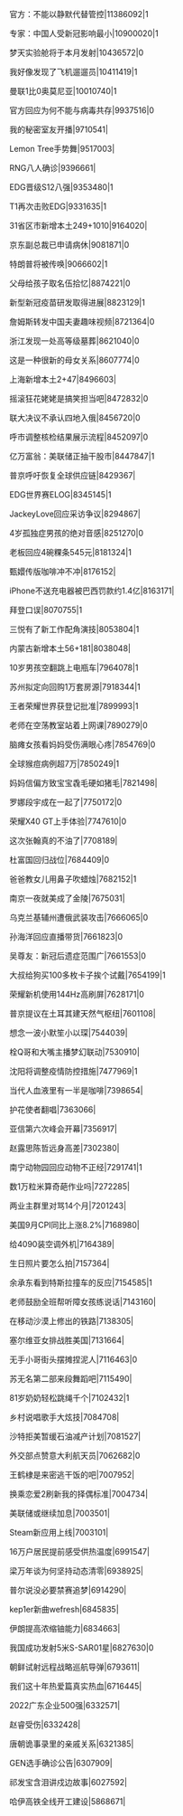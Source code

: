 官方：不能以静默代替管控|11386092|1

专家：中国人受新冠影响最小|10900020|1

梦天实验舱将于本月发射|10436572|0

我好像发现了飞机遛遛员|10411419|1

曼联1比0奥莫尼亚|10010740|1

官方回应为何不能与病毒共存|9937516|0

我的秘密室友开播|9710541|

Lemon Tree手势舞|9517003|

RNG八人确诊|9396661|

EDG晋级S12八强|9353480|1

T1再次击败EDG|9331635|1

31省区市新增本土249+1010|9164020|

京东副总裁已申请病休|9081871|0

特朗普将被传唤|9066602|1

父母给孩子取名伍拾忆|8874221|0

新型新冠疫苗研发取得进展|8823129|1

詹姆斯转发中国夫妻趣味视频|8721364|0

浙江发现一处高等级墓葬|8621040|0

这是一种很新的母女关系|8607774|0

上海新增本土2+47|8496603|

摇滚狂花姥姥是搞笑担当吧|8472832|0

联大决议不承认四地入俄|8456720|0

呼市调整核检结果展示流程|8452097|0

亿万富翁：美联储正抽干股市|8447847|1

普京呼吁恢复全球供应链|8429367|

EDG世界赛ELOG|8345145|1

JackeyLove回应采访争议|8294867|

4岁孤独症男孩的绝对音感|8251270|0

老板回应4碗粿条545元|8181324|1

甄嬛传版咖啡冲不冲|8176152|

iPhone不送充电器被巴西罚款约1.4亿|8163171|

拜登口误|8070755|1

三悦有了新工作配角演技|8053804|1

内蒙古新增本土56+181|8038048|

10岁男孩空翻跳上电瓶车|7964078|1

苏州拟定向回购1万套房源|7918344|1

王者荣耀世界获登记批准|7899993|1

老师在空荡教室站着上网课|7890279|0

脑瘫女孩看妈妈受伤满眼心疼|7854769|0

全球猴痘病例超7万|7850249|1

妈妈信偏方致宝宝毳毛硬如猪毛|7821498|

罗娜段宇成在一起了|7750172|0

荣耀X40 GT上手体验|7747610|0

这次张翰真的不油了|7708189|

杜富国回归战位|7684409|0

爸爸教女儿用鼻子吹蜡烛|7682152|1

南京一夜就美成了金陵|7675031|

乌克兰基辅州遭俄武装攻击|7666065|0

孙海洋回应直播带货|7661823|0

吴尊友：新冠后遗症范围广|7661553|0

大叔给狗买100多枚卡子挨个试戴|7654199|1

荣耀新机使用144Hz高刷屏|7628171|0

普京提议在土耳其建天然气枢纽|7601108|

想念一波小默笙小以琛|7544039|

栓Q哥和大嘴主播梦幻联动|7530910|

沈阳将调整疫情防控措施|7477969|1

当代人血液里有一半是咖啡|7398654|

护花使者翻唱|7363066|

亚信第六次峰会开幕|7356917|

赵露思陈哲远身高差|7302380|

南宁动物园回应动物不正经|7291741|1

数1万粒米算奇葩作业吗|7272285|

两业主群里对骂14个月|7201243|

美国9月CPI同比上涨8.2%|7168980|

给4090装空调外机|7164389|

生日照片要怎么拍|7157364|

余承东看到特斯拉撞车的反应|7154585|1

老师鼓励全班帮听障女孩练说话|7143160|

在移动沙漠上修出的铁路|7138305|

塞尔维亚女排战胜美国|7131664|

无手小哥街头摆摊捏泥人|7116463|0

苏无名第二部来段舞蹈吧|7115490|

81岁奶奶轻松跳绳千个|7102432|1

乡村说唱歌手大炫技|7084708|

沙特拒美暂缓石油减产计划|7081527|

外交部点赞意大利航天员|7062682|0

王鹤棣是来密逃干饭的吧|7007952|

换乘恋爱2刷新我的择偶标准|7004734|

美联储或继续加息|7003501|

Steam新应用上线|7003101|

16万户居民提前感受供热温度|6991547|

梁万年谈为何坚持动态清零|6938925|

普尔说没必要禁赛追梦|6914290|

kep1er新曲wefresh|6845835|

伊朗提高浓缩铀能力|6834663|

我国成功发射5米S-SAR01星|6827630|0

朝鲜试射远程战略巡航导弹|6793611|

我们这十年热爱篇真实热血|6716445|

2022广东企业500强|6332571|

赵睿受伤|6332428|

唐朝诡事录里的亲戚关系|6321385|

GEN选手确诊公告|6307909|

祁发宝含泪讲戍边故事|6027592|

哈伊高铁全线开工建设|5868671|

